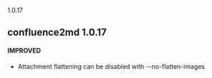 1.0.17

confluence2md 1.0.17
-------------------------

#### IMPROVED

- Attachment flattening can be disabled with --no-flatten-images

